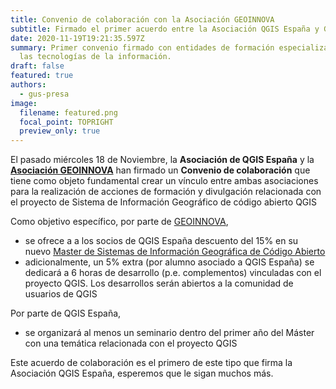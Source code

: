 ```yaml
---
title: Convenio de colaboración con la Asociación GEOINNOVA
subtitle: Firmado el primer acuerdo entre la Asociación QGIS España y GEOINNOVA.
date: 2020-11-19T19:21:35.597Z
summary: Primer convenio firmado con entidades de formación especializadas en
  las tecnologías de la información.
draft: false
featured: true
authors:
  - gus-presa
image:
  filename: featured.png
  focal_point: TOPRIGHT
  preview_only: true
---
```

El pasado miércoles 18 de Noviembre, la **Asociación de QGIS España** y la **[Asociación GEOINNOVA](https://geoinnova.org/)** han firmado un **Convenio de colaboración** que tiene como objeto fundamental crear un vínculo entre ambas asociaciones para la realización de acciones de formación y divulgación relacionada con el proyecto de Sistema de Información Geográfico de código abierto QGIS

Como objetivo específico, por parte de [GEOINNOVA](https://geoinnova.org/), 

* se ofrece a a los socios de QGIS España descuento del 15% en su nuevo [Master de Sistemas de Información Geográfica de Código Abierto](https://geoinnova.org/cursos/master-sig-codigo-abierto/)
* adicionalmente, un 5% extra (por alumno asociado a QGIS España) se dedicará a 6 horas de desarrollo (p.e. complementos) vinculadas con el proyecto QGIS. Los desarrollos serán abiertos a la comunidad de usuarios de QGIS

Por parte de QGIS España,

* se organizará al menos un seminario dentro del primer año del Máster con una temática relacionada con el proyecto QGIS

Este acuerdo de colaboración es el primero de este tipo que firma la Asociación QGIS España, esperemos que le sigan muchos más.